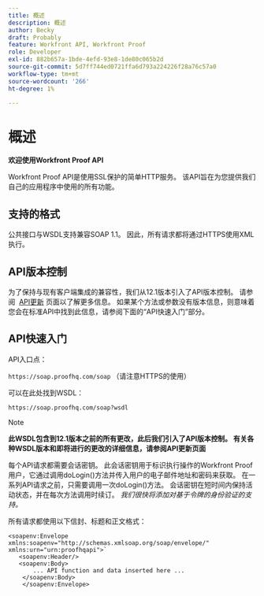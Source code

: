 ```yaml
---
title: 概述
description: 概述
author: Becky
draft: Probably
feature: Workfront API, Workfront Proof
role: Developer
exl-id: 882b657a-1bde-4efd-93e8-1de80c065b2d
source-git-commit: 5d7ff744ed0721ffa6d793a224226f28a76c57a0
workflow-type: tm+mt
source-wordcount: '266'
ht-degree: 1%

---
```


# 概述

**欢迎使用Workfront Proof API**

Workfront Proof API是使用SSL保护的简单HTTP服务。 该API旨在为您提供我们自己的应用程序中使用的所有功能。

## 支持的格式

公共接口与WSDL支持兼容SOAP 1.1。 因此，所有请求都将通过HTTPS使用XML执行。

## API版本控制

为了保持与现有客户端集成的兼容性，我们从12.1版本引入了API版本控制。 请参阅  [API更新](https://api.proofhq.com/new-updates.html) 页面以了解更多信息。 如果某个方法或参数没有版本信息，则意味着您会在标准API中找到此信息，请参阅下面的“API快速入门”部分。

## API快速入门

API入口点：

`https://soap.proofhq.com/soap` （请注意HTTPS的使用）

可以在此处找到WSDL：

`https://soap.proofhq.com/soap?wsdl`

>[!NOTE]
>
>**此WSDL包含到12.1版本之前的所有更改，此后我们引入了API版本控制。 有关各种WSDL版本和即将进行的更改的详细信息，请参阅API更新页面**

每个API请求都需要会话密钥。 此会话密钥用于标识执行操作的Workfront Proof用户，它通过调用doLogin()方法并传入用户的电子邮件地址和密码来获取。 在一系列API请求之前，只需要调用一次doLogin()方法。 会话密钥在短时间内保持活动状态，并在每次方法调用时续订。 *我们很快将添加对基于令牌的身份验证的支持。*

所有请求都使用以下信封、标题和正文格式：

```
<soapenv:Envelope xmlns:soapenv="http://schemas.xmlsoap.org/soap/envelope/" xmlns:urn="urn:proofhqapi">`
   <soapenv:Header/>
   <soapenv:Body>
       ... API function and data inserted here ...
    </soapenv:Body>
    </soapenv:Envelope>
```

